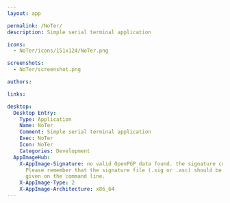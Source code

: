 ```yaml
---
layout: app

permalink: /NoTer/
description: Simple serial terminal application

icons:
  - NoTer/icons/151x124/NoTer.png

screenshots:
  - NoTer/screenshot.png

authors:

links:

desktop:
  Desktop Entry:
    Type: Application
    Name: NoTer
    Comment: Simple serial terminal application
    Exec: NoTer
    Icon: NoTer
    Categories: Development
  AppImageHub:
    X-AppImage-Signature: no valid OpenPGP data found. the signature could not be verified.
      Please remember that the signature file (.sig or .asc) should be the first file
      given on the command line.
    X-AppImage-Type: 2
    X-AppImage-Architecture: x86_64
---
```

